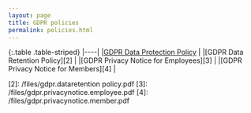 ```yaml
---
layout: page
title: GDPR policies
permalink: policies.html
---
```

{:.table .table-striped}
|----|
|[GDPR Data Protection Policy][1]       |
|[GDPR Data Retention Policy][2]        |
|[GDPR Privacy Notice for Employees][3] |
|[GDPR Privacy Notice for Members][4]   |

[1]: /files/gdpr.dataprotect.policy.pdf
[2]: /files/gdpr.dataretention policy.pdf
[3]: /files/gdpr.privacynotice.employee.pdf
[4]: /files/gdpr.privacynotice.member.pdf